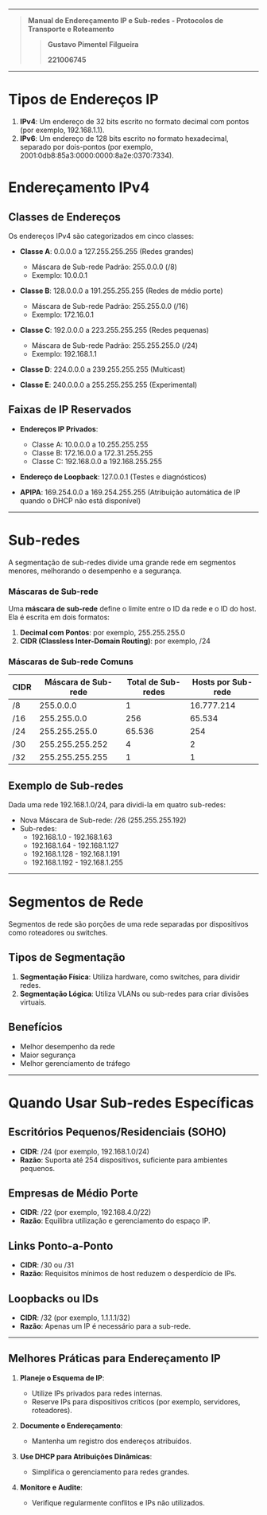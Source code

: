 
---

> **Manual de Endereçamento IP e Sub-redes - Protocolos de Transporte e Roteamento**
>
>> **Gustavo Pimentel Filgueira**
>>
>> **221006745**

---

# Tipos de Endereços IP

1. **IPv4**: Um endereço de 32 bits escrito no formato decimal com pontos (por exemplo, 192.168.1.1).
2. **IPv6**: Um endereço de 128 bits escrito no formato hexadecimal, separado por dois-pontos (por exemplo, 2001:0db8:85a3:0000:0000:8a2e:0370:7334).

# Endereçamento IPv4

## Classes de Endereços

Os endereços IPv4 são categorizados em cinco classes:

- **Classe A**: 0.0.0.0 a 127.255.255.255 (Redes grandes)

  - Máscara de Sub-rede Padrão: 255.0.0.0 (/8)
  - Exemplo: 10.0.0.1

- **Classe B**: 128.0.0.0 a 191.255.255.255 (Redes de médio porte)

  - Máscara de Sub-rede Padrão: 255.255.0.0 (/16)
  - Exemplo: 172.16.0.1

- **Classe C**: 192.0.0.0 a 223.255.255.255 (Redes pequenas)

  - Máscara de Sub-rede Padrão: 255.255.255.0 (/24)
  - Exemplo: 192.168.1.1

- **Classe D**: 224.0.0.0 a 239.255.255.255 (Multicast)
- **Classe E**: 240.0.0.0 a 255.255.255.255 (Experimental)

## Faixas de IP Reservados

- **Endereços IP Privados**:

  - Classe A: 10.0.0.0 a 10.255.255.255
  - Classe B: 172.16.0.0 a 172.31.255.255
  - Classe C: 192.168.0.0 a 192.168.255.255

- **Endereço de Loopback**: 127.0.0.1 (Testes e diagnósticos)
- **APIPA**: 169.254.0.0 a 169.254.255.255 (Atribuição automática de IP quando o DHCP não está disponível)

---

# Sub-redes

A segmentação de sub-redes divide uma grande rede em segmentos menores, melhorando o desempenho e a segurança.

### Máscaras de Sub-rede

Uma **máscara de sub-rede** define o limite entre o ID da rede e o ID do host. Ela é escrita em dois formatos:

1. **Decimal com Pontos**: por exemplo, 255.255.255.0
2. **CIDR (Classless Inter-Domain Routing)**: por exemplo, /24

### Máscaras de Sub-rede Comuns

| CIDR | Máscara de Sub-rede | Total de Sub-redes | Hosts por Sub-rede |
| ---- | ------------------- | ------------------ | ------------------ |
| /8   | 255.0.0.0           | 1                  | 16.777.214         |
| /16  | 255.255.0.0         | 256                | 65.534             |
| /24  | 255.255.255.0       | 65.536             | 254                |
| /30  | 255.255.255.252     | 4                  | 2                  |
| /32  | 255.255.255.255     | 1                  | 1                  |

## Exemplo de Sub-redes

Dada uma rede 192.168.1.0/24, para dividi-la em quatro sub-redes:

- Nova Máscara de Sub-rede: /26 (255.255.255.192)
- Sub-redes:
  - 192.168.1.0 - 192.168.1.63
  - 192.168.1.64 - 192.168.1.127
  - 192.168.1.128 - 192.168.1.191
  - 192.168.1.192 - 192.168.1.255

---

# Segmentos de Rede

Segmentos de rede são porções de uma rede separadas por dispositivos como roteadores ou switches.

## Tipos de Segmentação

1. **Segmentação Física**: Utiliza hardware, como switches, para dividir redes.
2. **Segmentação Lógica**: Utiliza VLANs ou sub-redes para criar divisões virtuais.

## Benefícios

- Melhor desempenho da rede
- Maior segurança
- Melhor gerenciamento de tráfego

---

# Quando Usar Sub-redes Específicas

## Escritórios Pequenos/Residenciais (SOHO)

- **CIDR**: /24 (por exemplo, 192.168.1.0/24)
- **Razão**: Suporta até 254 dispositivos, suficiente para ambientes pequenos.

## Empresas de Médio Porte

- **CIDR**: /22 (por exemplo, 192.168.4.0/22)
- **Razão**: Equilibra utilização e gerenciamento do espaço IP.

## Links Ponto-a-Ponto

- **CIDR**: /30 ou /31
- **Razão**: Requisitos mínimos de host reduzem o desperdício de IPs.

## Loopbacks ou IDs

- **CIDR**: /32 (por exemplo, 1.1.1.1/32)
- **Razão**: Apenas um IP é necessário para a sub-rede.

---

## Melhores Práticas para Endereçamento IP

1. **Planeje o Esquema de IP**:

   - Utilize IPs privados para redes internas.
   - Reserve IPs para dispositivos críticos (por exemplo, servidores, roteadores).

2. **Documente o Endereçamento**:

   - Mantenha um registro dos endereços atribuídos.

3. **Use DHCP para Atribuições Dinâmicas**:

   - Simplifica o gerenciamento para redes grandes.

4. **Monitore e Audite**:
   - Verifique regularmente conflitos e IPs não utilizados.


